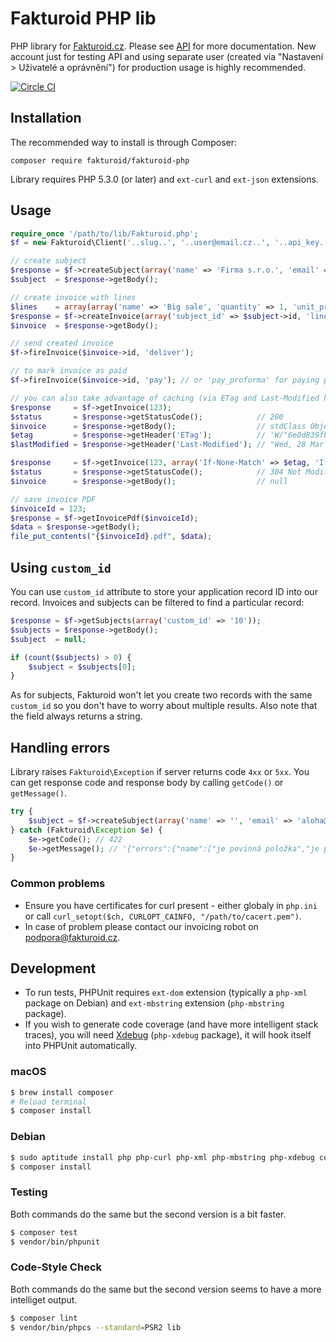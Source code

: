 # Fakturoid PHP lib

PHP library for [Fakturoid.cz](https://www.fakturoid.cz/). Please see [API](http://docs.fakturoid.apiary.io/) for more documentation.
New account just for testing API and using separate user (created via "Nastavení > Uživatelé a oprávnění") for production usage is highly recommended.

[![Circle CI](https://circleci.com/gh/fakturoid/fakturoid-php.svg?style=svg)](https://circleci.com/gh/fakturoid/fakturoid-php)

## Installation
The recommended way to install is through Composer:

```
composer require fakturoid/fakturoid-php
```

Library requires PHP 5.3.0 (or later) and `ext-curl` and `ext-json` extensions.

## Usage

```php
require_once '/path/to/lib/Fakturoid.php';
$f = new Fakturoid\Client('..slug..', '..user@email.cz..', '..api_key..', 'PHPlib <your@email.cz>');

// create subject
$response = $f->createSubject(array('name' => 'Firma s.r.o.', 'email' => 'aloha@pokus.cz'));
$subject  = $response->getBody();

// create invoice with lines
$lines    = array(array('name' => 'Big sale', 'quantity' => 1, 'unit_price' => 1000));
$response = $f->createInvoice(array('subject_id' => $subject->id, 'lines' => $lines));
$invoice  = $response->getBody();

// send created invoice
$f->fireInvoice($invoice->id, 'deliver');

// to mark invoice as paid
$f->fireInvoice($invoice->id, 'pay'); // or 'pay_proforma' for paying proforma and 'pay_partial_proforma' for partial proforma

// you can also take advantage of caching (via ETag and Last-Modified headers).
$response     = $f->getInvoice(123);
$status       = $response->getStatusCode();            // 200
$invoice      = $response->getBody();                  // stdClass Object
$etag         = $response->getHeader('ETag');          // 'W/"6e0d839fb2edb9eadcd9ecda2d227c96"'
$lastModified = $response->getHeader('Last-Modified'); // "Wed, 28 Mar 2018 03:11:14 GMT"

$response     = $f->getInvoice(123, array('If-None-Match' => $etag, 'If-Modified-Since' => $lastModified));
$status       = $response->getStatusCode();            // 304 Not Modified
$invoice      = $response->getBody();                  // null

// save invoice PDF
$invoiceId = 123;
$response = $f->getInvoicePdf($invoiceId);
$data = $response->getBody();
file_put_contents("{$invoiceId}.pdf", $data);
```

## Using `custom_id`

You can use `custom_id` attribute to store your application record ID into our record.
Invoices and subjects can be filtered to find a particular record:

```php
$response = $f->getSubjects(array('custom_id' => '10'));
$subjects = $response->getBody();
$subject  = null;

if (count($subjects) > 0) {
    $subject = $subjects[0];
}
```

As for subjects, Fakturoid won't let you create two records with the same `custom_id` so you don't have to worry about multiple results.
Also note that the field always returns a string.

## Handling errors

Library raises `Fakturoid\Exception` if server returns code `4xx` or `5xx`. You can get response code and response body by calling `getCode()` or `getMessage()`.

```php
try {
    $subject = $f->createSubject(array('name' => '', 'email' => 'aloha@pokus.cz'));
} catch (Fakturoid\Exception $e) {
    $e->getCode(); // 422
    $e->getMessage(); // '{"errors":{"name":["je povinná položka","je příliš krátký/á/é (min. 2 znaků)"]}}'
}
```

### Common problems

- Ensure you have certificates for curl present - either globaly in `php.ini` or call `curl_setopt($ch, CURLOPT_CAINFO, "/path/to/cacert.pem")`.
- In case of problem please contact our invoicing robot on podpora@fakturoid.cz.

## Development

- To run tests, PHPUnit requires `ext-dom` extension (typically a `php-xml` package on Debian) and `ext-mbstring` extension (`php-mbstring` package).
- If you wish to generate code coverage (and have more intelligent stack traces), you will need [Xdebug](https://xdebug.org/)
  (`php-xdebug` package), it will hook itself into PHPUnit automatically.

### macOS

```sh
$ brew install composer
# Reload terminal
$ composer install
```

### Debian

```sh
$ sudo aptitude install php php-curl php-xml php-mbstring php-xdebug composer
$ composer install
```

### Testing

Both commands do the same but the second version is a bit faster.

```sh
$ composer test
$ vendor/bin/phpunit
```

### Code-Style Check

Both commands do the same but the second version seems to have a more intelliget output.

```sh
$ composer lint
$ vendor/bin/phpcs --standard=PSR2 lib
```
